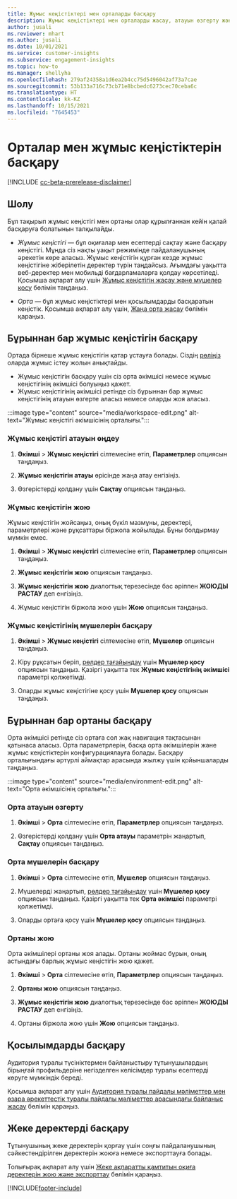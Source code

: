 ```yaml
---
title: Жұмыс кеңістіктері мен орталарды басқару
description: Жұмыс кеңістіктері мен орталарды жасау, атауын өзгерту және жою жолдары.
author: jusali
ms.reviewer: mhart
ms.author: jusali
ms.date: 10/01/2021
ms.service: customer-insights
ms.subservice: engagement-insights
ms.topic: how-to
ms.manager: shellyha
ms.openlocfilehash: 279af24358a1d6ea2b4cc75d5496042af73a7cae
ms.sourcegitcommit: 53b133a716c73cb71e8bcbedc6273cec70ceba6c
ms.translationtype: HT
ms.contentlocale: kk-KZ
ms.lasthandoff: 10/15/2021
ms.locfileid: "7645453"
---
```

# <a name="manage-environments-and-workspaces"></a>Орталар мен жұмыс кеңістіктерін басқару

[!INCLUDE [cc-beta-prerelease-disclaimer](includes/cc-beta-prerelease-disclaimer.md)]

## <a name="overview"></a>Шолу

Бұл тақырып жұмыс кеңістігі мен ортаны олар құрылғаннан кейін қалай басқаруға болатынын талқылайды. 

- *Жұмыс кеңістігі* — бұл оқиғалар мен есептерді сақтау және басқару кеңістігі. Мұнда сіз нақты уақыт режимінде пайдаланушының әрекетін көре аласыз. Жұмыс кеңістігін құрған кезде жұмыс кеңістігіне жіберілетін деректер түрін таңдайсыз. Ағымдағы уақытта веб-деректер мен мобильді бағдарламаларға қолдау көрсетіледі. Қосымша ақпарат алу үшін [Жұмыс кеңістігін жасау және мүшелер қосу](create-workspace.md) бөлімін таңдаңыз.

- *Орта* — бұл жұмыс кеңістіктері мен қосылымдарды басқаратын кеңістік. Қосымша ақпарат алу үшін, [Жаңа орта жасау](create-new-environment.md) бөлімін қараңыз.

## <a name="manage-an-existing-workspace"></a>Бұрыннан бар жұмыс кеңістігін басқару

Ортада бірнеше жұмыс кеңістігін қатар ұстауға болады. Сіздің [рөліңіз](user-roles.md) оларда жұмыс істеу жолын анықтайды. 

 - Жұмыс кеңістігін басқару үшін сіз орта әкімшісі немесе жұмыс кеңістігінің әкімшісі болуыңыз қажет.
 - Жұмыс кеңістігінің әкімшісі ретінде сіз бұрыннан бар жұмыс кеңістігінің атауын өзгерте аласыз немесе оларды жоя аласыз. 

:::image type="content" source="media/workspace-edit.png" alt-text="Жұмыс кеңістігі әкімшісінің орталығы.":::

### <a name="edit-a-workspace-name"></a>Жұмыс кеңістігі атауын өңдеу

1. **Әкімші** > **Жұмыс кеңістігі** сілтемесіне өтіп, **Параметрлер** опциясын таңдаңыз.

1. **Жұмыс кеңістігін атауы** өрісінде жаңа атау енгізіңіз.

1. Өзгерістерді қолдану үшін **Сақтау** опциясын таңдаңыз.

### <a name="delete-a-workspace"></a>Жұмыс кеңістігін жою

Жұмыс кеңістігін жойсаңыз, оның бүкіл мазмұны, деректері, параметрлері және рұқсаттары біржола жойылады. Бұны болдырмау мүмкін емес.

1. **Әкімші** > **Жұмыс кеңістігі** сілтемесіне өтіп, **Параметрлер** опциясын таңдаңыз.

1. **Жұмыс кеңістігін жою** опциясын таңдаңыз. 

1. **Жұмыс кеңістігін жою** диалогтық терезесінде бас әріппен **ЖОЮДЫ РАСТАУ** деп енгізіңіз. 

1. Жұмыс кеңістігін біржола жою үшін **Жою** опциясын таңдаңыз.

### <a name="manage-workspace-members"></a>Жұмыс кеңістігінің мүшелерін басқару

1. **Әкімші** > **Жұмыс кеңістігі** сілтемесіне өтіп, **Мүшелер** опциясын таңдаңыз.

1. Кіру рұқсатын беріп, [рөлдер тағайындау](user-roles.md) үшін **Мүшелер қосу** опциясын таңдаңыз. Қазіргі уақытта тек **Жұмыс кеңістігінің әкімшісі** параметрі қолжетімді.

1. Оларды жұмыс кеңістігіне қосу үшін **Мүшелер қосу** опциясын таңдаңыз.

## <a name="manage-an-existing-environment"></a>Бұрыннан бар ортаны басқару

Орта әкімшісі ретінде сіз ортаға сол жақ навигация тақтасынан қатынаса аласыз. Орта параметрлерін, басқа орта әкімшілерін және жұмыс кеңістіктерін конфигурациялауға болады. Басқару орталығындағы әртүрлі аймақтар арасында жылжу үшін қойыншаларды таңдаңыз.

:::image type="content" source="media/environment-edit.png" alt-text="Орта әкімшісінің орталығы.":::

### <a name="rename-an-environment"></a>Орта атауын өзгерту

1. **Әкімші** > **Орта** сілтемесіне өтіп, **Параметрлер** опциясын таңдаңыз.

1. Өзгерістерді қолдану үшін **Орта атауы** параметрін жаңартып, **Сақтау** опциясын таңдаңыз.

### <a name="manage-environment-members"></a>Орта мүшелерін басқару

1. **Әкімші** > **Орта** сілтемесіне өтіп, **Мүшелер** опциясын таңдаңыз.

1. Мүшелерді жаңартып, [рөлдер тағайындау](user-roles.md) үшін **Мүшелер қосу** опциясын таңдаңыз. Қазіргі уақытта тек **Орта әкімшісі** параметрі қолжетімді.

1. Оларды ортаға қосу үшін **Мүшелер қосу** опциясын таңдаңыз.

### <a name="delete-an-environment"></a>Ортаны жою

Орта әкімшілері ортаны жоя алады. Ортаны жоймас бұрын, оның астындағы барлық жұмыс кеңістігін жою қажет.

1. **Әкімші** > **Орта** сілтемесіне өтіп, **Параметрлер** опциясын таңдаңыз.

1. **Ортаны жою** опциясын таңдаңыз. 

1. **Жұмыс кеңістігін жою** диалогтық терезесінде бас әріппен **ЖОЮДЫ РАСТАУ** деп енгізіңіз. 

1. Ортаны біржола жою үшін **Жою** опциясын таңдаңыз.

## <a name="manage-connections"></a>Қосылымдарды басқару

Аудитория туралы түсініктермен байланыстыру тұтынушылардың бірыңғай профильдеріне негізделген келісімдер туралы есептерді көруге мүмкіндік береді. 

Қосымша ақпарат алу үшін [Аудитория туралы пайдалы мәліметтер мен өзара әрекеттестік туралы пайдалы мәліметтер арасындағы байланыс жасау](integrate-audience-insights-engagement-insights.md) бөлімін қараңыз.

## <a name="manage-personal-data"></a>Жеке деректерді басқару

Тұтынушының жеке деректерін қорғау үшін соңғы пайдаланушының сәйкестендірілген деректерін жоюға немесе экспорттауға болады.

Толығырақ ақпарат алу үшін [Жеке ақпаратты қамтитын оқиға деректерін жою және экспорттау](delete-export-personal-data.md) бөлімін қараңыз.


[!INCLUDE[footer-include](../includes/footer-banner.md)]
